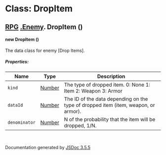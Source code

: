 # Class: DropItem

## [RPG](RPG.html) [.Enemy](RPG.Enemy.html).  DropItem ()

#### new DropItem ()

The data class for enemy [Drop Items].

##### Properties:

| Name | Type | Description |
| --- | --- | --- |
| `kind` | [Number](Number.html) | The type of dropped item. 0: None 1: Item 2: Weapon 3: Armor |
| `dataId` | [Number](Number.html) | The ID of the data depending on the type of dropped item (item, weapon, or armor). |
| `denominator` | [Number](Number.html) | N of the probability that the item will be dropped, 1/N. |

<dl>
</dl>
 <br>

  Documentation generated by [JSDoc 3.5.5](https://github.com/jsdoc3/jsdoc)

